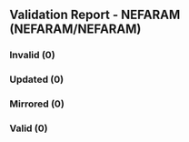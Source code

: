## Validation Report - NEFARAM (NEFARAM/NEFARAM)


### Invalid (0)
### Updated (0)
### Mirrored (0)
### Valid (0)

